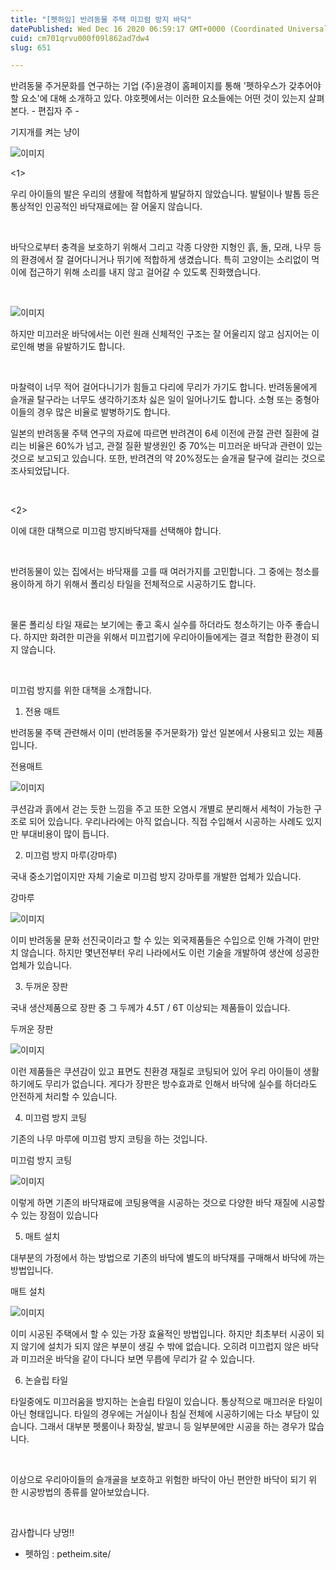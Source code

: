 ```yaml
---
title: "[펫하임] 반려동물 주택 미끄럼 방지 바닥"
datePublished: Wed Dec 16 2020 06:59:17 GMT+0000 (Coordinated Universal Time)
cuid: cm701qrvu000f09l862ad7dw4
slug: 651

---
```



반려동물 주거문화를 연구하는 기업 (주)윤경이 홈페이지를 통해 '펫하우스가 갖추어야 할 요소'에 대해 소개하고 있다. 야호펫에서는 이러한 요소들에는 어떤 것이 있는지 살펴본다. - 편집자 주 -

기지개를 켜는 냥이

![이미지](https://cdn.hashnode.com/res/hashnode/image/upload/v1739252004020/9185884a-fb53-4e2e-aea9-55a13d8bc3a5.jpeg)

<1>

우리 아이들의 발은 우리의 생활에 적합하게 발달하지 않았습니다. 발털이나 발톱 등은 통상적인 인공적인 바닥재료에는 잘 어울지 않습니다.

​

바닥으로부터 충격을 보호하기 위해서 그리고 각종 다양한 지형인 흙, 돌, 모래, 나무 등의 환경에서 잘 걸어다니거나 뛰기에 적합하게 생겼습니다. 특히 고양이는 소리없이 먹이에 접근하기 위해 소리를 내지 않고 걸어갈 수 있도록 진화했습니다.

​

![이미지](https://cdn.hashnode.com/res/hashnode/image/upload/v1739252005347/50b66d40-ce91-443b-9af3-6c7bdec083d2.jpeg)

하지만 미끄러운 바닥에서는 이런 원래 신체적인 구조는 잘 어울리지 않고 심지어는 이로인해 병을 유발하기도 합니다.

​

마찰력이 너무 적어 걸어다니기가 힘들고 다리에 무리가 가기도 합니다. 반려동물에게 슬개골 탈구라는 너무도 생각하기조차 싫은 일이 일어나기도 합니다. 소형 또는 중형아이들의 경우 많은 비율로 발병하기도 합니다.

일본의 반려동물 주택 연구의 자료에 따르면 반려견이 6세 이전에 관절 관련 질환에 걸리는 비율은 60%가 넘고, 관절 질환 발생원인 중 70%는 미끄러운 바닥과 관련이 있는 것으로 보고되고 있습니다. 또한, 반려견의 약 20%정도는 슬개골 탈구에 걸리는 것으로 조사되었답니다.

​

<2>

이에 대한 대책으로 미끄럼 방지바닥재를 선택해야 합니다.

​

반려동물이 있는 집에서는 바닥재를 고를 때 여러가지를 고민합니다. 그 중에는 청소를 용이하게 하기 위해서 폴리싱 타일을 전체적으로 시공하기도 합니다.

​

물론 폴리싱 타일 재료는 보기에는 좋고 혹시 실수를 하더라도 청소하기는 아주 좋습니다. 하지만 화려한 미관을 위해서 미끄럽기에 우리아이들에게는 결코 적합한 환경이 되지 않습니다.

​

미끄럼 방지를 위한 대책을 소개합니다.

1. 전용 매트

반려동물 주택 관련해서 이미 (반려동물 주거문화가) 앞선 일본에서 사용되고 있는 제품입니다.

전용매트

![이미지](https://cdn.hashnode.com/res/hashnode/image/upload/v1739252006877/e6f07f9c-5710-4158-9019-c92748b4ee6f.jpeg)

쿠션감과 흙에서 걷는 듯한 느낌을 주고 또한 오염시 개별로 분리해서 세척이 가능한 구조로 되어 있습니다. 우리나라에는 아직 없습니다. 직접 수입해서 시공하는 사례도 있지만 부대비용이 많이 듭니다.

2. 미끄럼 방지 마루(강마루)

국내 중소기업이지만 자체 기술로 미끄럼 방지 강마루를 개발한 업체가 있습니다.

강마루

![이미지](https://cdn.hashnode.com/res/hashnode/image/upload/v1739252008442/f7953f91-96b4-4f21-bdbd-ddaff49e1157.jpeg)

이미 반려동물 문화 선진국이라고 할 수 있는 외국제품들은 수입으로 인해 가격이 만만치 않습니다. 하지만 몇년전부터 우리 나라에서도 이런 기술을 개발하여 생산에 성공한 업체가 있습니다.

3. 두꺼운 장판

국내 생산제품으로 장판 중 그 두께가 4.5T / 6T 이상되는 제품들이 있습니다.

두꺼운 장판

![이미지](https://cdn.hashnode.com/res/hashnode/image/upload/v1739252010025/6d49d597-8795-4690-91ff-19c2b6521a93.jpeg)

이런 제품들은 쿠션감이 있고 표면도 친환경 재질로 코팅되어 있어 우리 아이들이 생활하기에도 무리가 없습니다. 게다가 장판은 방수효과로 인해서 바닥에 실수를 하더라도 안전하게 처리할 수 있습니다.

4. 미끄럼 방지 코팅

기존의 나무 마루에 미끄럼 방지 코팅을 하는 것입니다.

미끄럼 방지 코팅

![이미지](https://cdn.hashnode.com/res/hashnode/image/upload/v1739252012000/e61bc890-2a8d-4eb3-8421-962d6e53976b.jpeg)

이렇게 하면 기존의 바닥재료에 코팅용액을 시공하는 것으로 다양한 바닥 재질에 시공할 수 있는 장점이 있습니다

5. 매트 설치

대부분의 가정에서 하는 방법으로 기존의 바닥에 별도의 바닥재를 구매해서 바닥에 까는 방법입니다.

매트 설치

![이미지](https://cdn.hashnode.com/res/hashnode/image/upload/v1739252013703/a49475dd-a376-49f4-98ef-5171f4b3e577.jpeg)

이미 시공된 주택에서 할 수 있는 가장 효율적인 방법입니다. 하지만 최초부터 시공이 되지 않기에 설치가 되지 않은 부분이 생길 수 밖에 없습니다. 오히려 미끄럽지 않은 바닥과 미끄러운 바닥을 같이 다니다 보면 무릅에 무리가 갈 수 있습니다.

6. 논슬립 타일

타일중에도 미끄러움을 방지하는 논슬립 타일이 있습니다. 통상적으로 매끄러운 타일이 아닌 형태입니다. 타일의 경우에는 거실이나 침실 전체에 시공하기에는 다소 부담이 있습니다. 그래서 대부분 펫룸이나 화장실, 발코니 등 일부분에만 시공을 하는 경우가 많습니다.

​

이상으로 우리아이들의 슬개골을 보호하고 위험한 바닥이 아닌 편안한 바닥이 되기 위한 시공방법의 종류를 알아보았습니다.

​

감사합니다 냥멍!!

- 펫하임 : petheim.site/